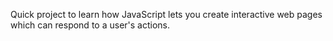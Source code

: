 Quick project to learn how JavaScript lets you create interactive web pages which can respond to a user's actions.